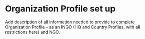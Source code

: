 # Organization Profile set up

Add description of all information needed to provide to complete Organization Profile - as an INGO \(HQ and Country Profiles, with all restrictions here\) and NGO.

